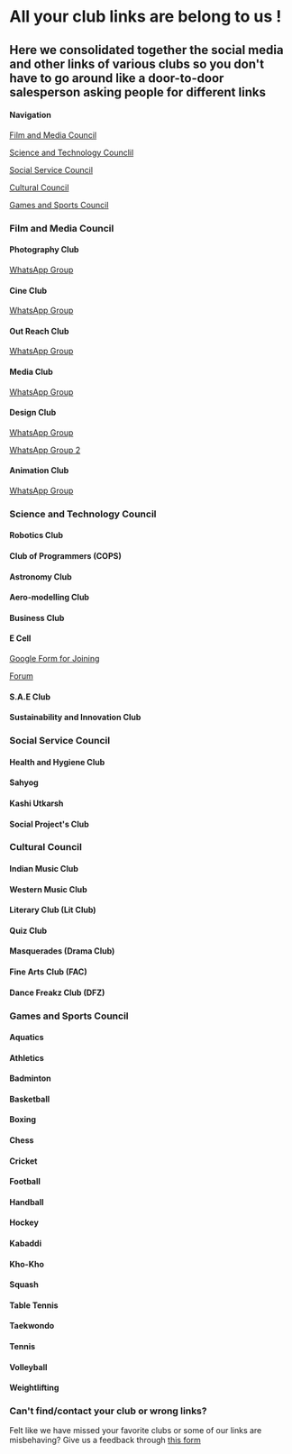 # All your club links are belong to us !
## Here we consolidated together the social media and other links of various clubs so you don't have to go around like a door-to-door salesperson asking people for different links
#### Navigation 
[Film and Media Council](#film-and-media-council)

[Science and Technology Counclil](#science-and-technology-council)

[Social Service Council](#social-service-council)

[Cultural Council](#cultural-council)

[Games and Sports Council](#games-and-sports-council)

### Film and Media Council 
####  Photography Club
[WhatsApp Group](https://chat.whatsapp.com/DauEPC5lIeXCiZQZOPYq1L)
#### Cine Club
[WhatsApp Group](https://chat.whatsapp.com/Lt9yfXUgIOmFnVC76cxoMq)
#### Out Reach Club
[WhatsApp Group](https://chat.whatsapp.com/HunjReFU4iy2IJXAR2PoW5)
#### Media Club
[WhatsApp Group](https://chat.whatsapp.com/GEqXzC9pDzR92DRJfkgrRx)
#### Design Club
[WhatsApp Group](https://chat.whatsapp.com/CBAbnWBfGLaAEhIgNe9nQs) 

[WhatsApp Group 2](https://chat.whatsapp.com/CvTRHnKa1CTKh2xo6sRVLF)
#### Animation Club
[WhatsApp Group](https://chat.whatsapp.com/LSqhmWqwX8xAtMLsW0XElk)
### Science and Technology Council
#### Robotics Club
#### Club of Programmers (COPS)
#### Astronomy Club
#### Aero-modelling Club
#### Business Club
#### E Cell
[Google Form for Joining](https://forms.gle/UJUZcEEVPxfeg8vp6)

[Forum](https://t.me/ecelliitbhu)
#### S.A.E Club
#### Sustainability and Innovation Club
### Social Service Council
#### Health and Hygiene Club
#### Sahyog
#### Kashi Utkarsh
#### Social Project's Club
### Cultural Council
#### Indian Music Club
#### Western Music Club
#### Literary Club (Lit Club)
#### Quiz Club
#### Masquerades (Drama Club)
#### Fine Arts Club (FAC)
#### Dance Freakz Club (DFZ)
### Games and Sports Council
#### Aquatics
#### Athletics
#### Badminton 
#### Basketball
#### Boxing
#### Chess
#### Cricket
#### Football
#### Handball
#### Hockey 
#### Kabaddi
#### Kho-Kho
#### Squash
#### Table Tennis
#### Taekwondo
#### Tennis
#### Volleyball
#### Weightlifting
### Can't find/contact your club or wrong links?
Felt like we have missed your favorite clubs or some of our links are misbehaving?
Give us a feedback through [this form](https://docs.google.com/forms/d/e/1FAIpQLSd37XL0wi0oyUN-Gunf0wQI0HO5pgkfuK0EElT9MkIeUe7ySg/viewform?usp=sf_link) 
